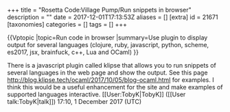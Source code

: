 +++
title = "Rosetta Code:Village Pump/Run snippets in browser"
description = ""
date = 2017-12-01T17:13:53Z
aliases = []
[extra]
id = 21671
[taxonomies]
categories = []
tags = []
+++

{{Vptopic
|topic=Run code in browser
|summary=Use plugin to display output for several languages (clojure, ruby, javascript, python, scheme, es2017, jsx, brainfuck, c++, Lua and OCaml)
}}

There is a javascript plugin called klipse that allows you to run snippets of several languages in the web page and show the output. See this page http://blog.klipse.tech/ocaml/2017/10/05/blog-ocaml.html for examples. I think this would be a useful enhancement for the site and make examples of supported languages interactive. [[User:TobyK|TobyK]] ([[User talk:TobyK|talk]]) 17:10, 1 December 2017 (UTC)
